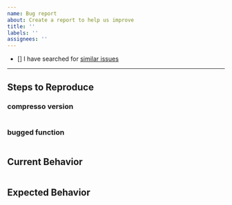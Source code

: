 ```yaml
---
name: Bug report
about: Create a report to help us improve
title: ''
labels: ''
assignees: ''
---
```


- [] I have searched for [similar issues](https://github.com/torathion/compresso/issues)

---

## Steps to Reproduce

### compresso version

```js
```

### bugged function

```js
```

## Current Behavior

```js
```

## Expected Behavior

```js
```
